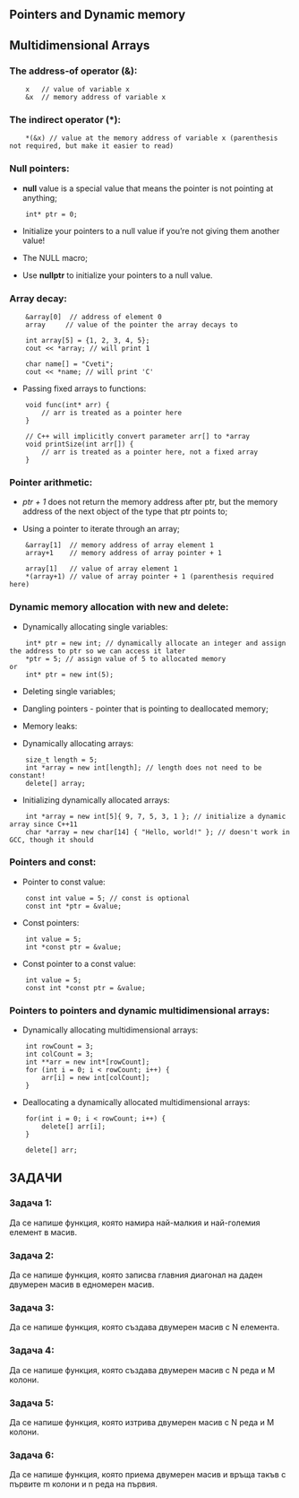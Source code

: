 ## Pointers and Dynamic memory

## Multidimensional Arrays


### The address-of operator (&):
```
	x   // value of variable x
	&x  // memory address of variable x
```

### The indirect operator (\*):
```
	*(&x) // value at the memory address of variable x (parenthesis not required, but make it easier to read)
```


### Null pointers:

- **null** value is a special value that means the pointer is not pointing at anything;
```
	int* ptr = 0;
```

- Initialize your pointers to a null value if you’re not giving them another value!

- The NULL macro;

- Use **nullptr** to initialize your pointers to a null value.


### Array decay:

```
	&array[0]  // address of element 0
	array     // value of the pointer the array decays to
```

```
	int array[5] = {1, 2, 3, 4, 5};
	cout << *array; // will print 1
 
	char name[] = "Cveti";
	cout << *name; // will print 'C'
```

- Passing fixed arrays to functions:
```
	void func(int* arr) {
	    // arr is treated as a pointer here
	}
```

```
	// C++ will implicitly convert parameter arr[] to *array
	void printSize(int arr[]) {
	    // arr is treated as a pointer here, not a fixed array
	}
```


### Pointer arithmetic:

- *ptr + 1* does not return the memory address after ptr, but the memory address of the next object of the type that ptr points to;

- Using a pointer to iterate through an array;

```
	&array[1]  // memory address of array element 1
	array+1    // memory address of array pointer + 1 
 
	array[1]   // value of array element 1
	*(array+1) // value of array pointer + 1 (parenthesis required here)
```

### Dynamic memory allocation with new and delete:

- Dynamically allocating single variables:
```
	int* ptr = new int; // dynamically allocate an integer and assign the address to ptr so we can access it later
	*ptr = 5; // assign value of 5 to allocated memory
or
	int* ptr = new int(5);
```

- Deleting single variables;

- Dangling pointers - pointer that is pointing to deallocated memory;

- Memory leaks:

- Dynamically allocating arrays:
```
	size_t length = 5;
	int *array = new int[length]; // length does not need to be constant!
	delete[] array; 
```

- Initializing dynamically allocated arrays:
```
	int *array = new int[5]{ 9, 7, 5, 3, 1 }; // initialize a dynamic array since C++11
	char *array = new char[14] { "Hello, world!" }; // doesn't work in GCC, though it should
```


### Pointers and const:

- Pointer to const value:
```
	const int value = 5; // const is optional
	const int *ptr = &value;
```

- Const pointers:
```
	int value = 5;
	int *const ptr = &value;
```

- Const pointer to a const value:
```
	int value = 5;
	const int *const ptr = &value;
```


### Pointers to pointers and dynamic multidimensional arrays:
- Dynamically allocating multidimensional arrays:
```
	int rowCount = 3;
	int colCount = 3;
	int **arr = new int*[rowCount];
	for (int i = 0; i < rowCount; i++) {
		arr[i] = new int[colCount];
	}
```

- Deallocating a dynamically allocated multidimensional arrays:
```
	for(int i = 0; i < rowCount; i++) {
		delete[] arr[i];
	}

	delete[] arr;

```



## ЗАДАЧИ

### Задача 1:
Да се напише функция, която намира най-малкия и най-големия елемент в масив.

### Задача 2:
Да се напише функция, която записва главния диагонал на даден двумерен масив в едномерен масив.

### Задача 3: 
Да се напише функция, която създава двумерен масив с N елемента.

### Задача 4: 
Да се напише функция, която създава двумерен масив с N реда и M колони.

### Задача 5: 
Да се напише функция, която изтрива двумерен масив с N реда и M колони.

### Задача 6:
Да се напише функция, която приема двумерен масив и връща такъв с първите m колони и n реда на първия.
